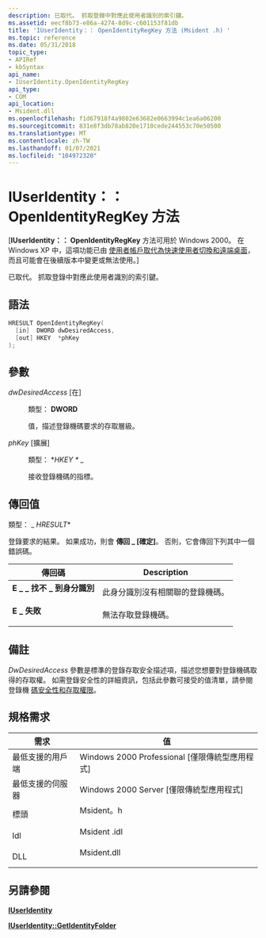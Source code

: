 ```yaml
---
description: 已取代。 抓取登錄中對應此使用者識別的索引鍵。
ms.assetid: eecf8b73-e86a-4274-8d9c-c601153f81db
title: 'IUserIdentity：： OpenIdentityRegKey 方法 (Msident .h) '
ms.topic: reference
ms.date: 05/31/2018
topic_type:
- APIRef
- kbSyntax
api_name:
- IUserIdentity.OpenIdentityRegKey
api_type:
- COM
api_location:
- Msident.dll
ms.openlocfilehash: f1d67918f4a9802e63682e0663994c1ea6a06200
ms.sourcegitcommit: 831e8f3db78ab820e1710cede244553c70e50500
ms.translationtype: MT
ms.contentlocale: zh-TW
ms.lasthandoff: 01/07/2021
ms.locfileid: "104972320"
---
```

# <a name="iuseridentityopenidentityregkey-method"></a>IUserIdentity：： OpenIdentityRegKey 方法

\[**IUserIdentity：： OpenIdentityRegKey** 方法可用於 Windows 2000。 在 Windows XP 中，這項功能已由 [使用者帳戶取代為快速使用者切換和遠端桌面](fastuserswitching.md)，而且可能會在後續版本中變更或無法使用。\]

已取代。 抓取登錄中對應此使用者識別的索引鍵。

## <a name="syntax"></a>語法


```C++
HRESULT OpenIdentityRegKey(
  [in]  DWORD dwDesiredAccess,
  [out] HKEY  *phKey
);
```



## <a name="parameters"></a>參數

<dl> <dt>

*dwDesiredAccess* \[在\]
</dt> <dd>

類型： **DWORD**

值，描述登錄機碼要求的存取層級。

</dd> <dt>

*phKey* \[擴展\]
</dt> <dd>

類型： **HKEY \** _

接收登錄機碼的指標。

</dd> </dl>

## <a name="return-value"></a>傳回值

類型： _ *HRESULT**

登錄要求的結果。 如果成功，則會 **傳回 \_ [確定]**。 否則，它會傳回下列其中一個錯誤碼。



| 傳回碼                                                                                            | Description                                                        |
|--------------------------------------------------------------------------------------------------------|--------------------------------------------------------------------|
| <dl> <dt>**E \_ \_ 找不 \_ 到身分識別**</dt> </dl> | 此身分識別沒有相關聯的登錄機碼。<br/> |
| <dl> <dt>**E \_ 失敗**</dt> </dl>                 | 無法存取登錄機碼。<br/>             |



 

## <a name="remarks"></a>備註

*DwDesiredAccess* 參數是標準的登錄存取安全描述項，描述您想要對登錄機碼取得的存取權。 如需登錄安全性的詳細資訊，包括此參數可接受的值清單，請參閱登錄機 [碼安全性和存取權限](../sysinfo/registry-key-security-and-access-rights.md)。

## <a name="requirements"></a>規格需求



| 需求 | 值 |
|-------------------------------------|----------------------------------------------------------------------------------------|
| 最低支援的用戶端<br/> | Windows 2000 Professional \[僅限傳統型應用程式\]<br/>                             |
| 最低支援的伺服器<br/> | Windows 2000 Server \[僅限傳統型應用程式\]<br/>                                   |
| 標頭<br/>                   | <dl> <dt>Msident。h</dt> </dl>   |
| Idl<br/>                      | <dl> <dt>Msident .idl</dt> </dl> |
| DLL<br/>                      | <dl> <dt>Msident.dll</dt> </dl> |



## <a name="see-also"></a>另請參閱

<dl> <dt>

[**IUserIdentity**](iuseridentity.md)
</dt> <dt>

[**IUserIdentity::GetIdentityFolder**](iuseridentity-getidentityfolder.md)
</dt> </dl>

 

 
